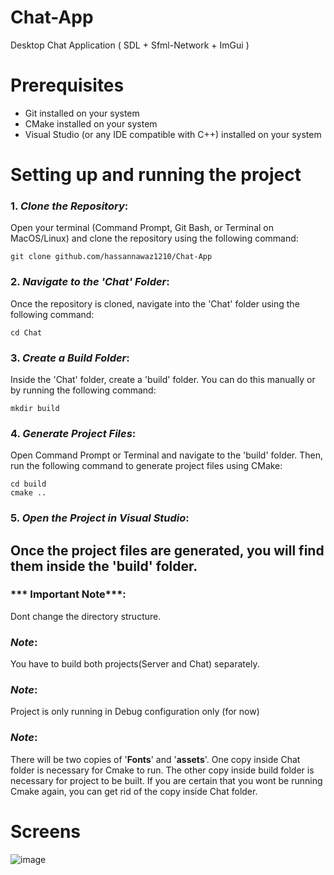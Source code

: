 # Chat-App
Desktop Chat Application ( SDL + Sfml-Network + ImGui ) 

# Prerequisites
- Git installed on your system
- CMake installed on your system
- Visual Studio (or any IDE compatible with C++) installed on your system

# Setting up and running the project
### 1. ***Clone the Repository***:
Open your terminal (Command Prompt, Git Bash, or Terminal on MacOS/Linux) and clone the repository using the following command:
```
git clone github.com/hassannawaz1210/Chat-App
```
### 2. ***Navigate to the 'Chat' Folder***:
Once the repository is cloned, navigate into the 'Chat' folder using the following command:
```
cd Chat
```
### 3. ***Create a Build Folder***:
Inside the 'Chat' folder, create a 'build' folder. You can do this manually or by running the following command:
```
mkdir build
```
### 4. ***Generate Project Files***:
Open Command Prompt or Terminal and navigate to the 'build' folder. Then, run the following command to generate project files using CMake:
```
cd build
cmake ..
```
### 5. ***Open the Project in Visual Studio***:
Once the project files are generated, you will find them inside the 'build' folder.
---
### *** Important Note***:
Dont change the directory structure.
### ***Note***:
You have to build both projects(Server and Chat) separately.
### ***Note***:
Project is only running in Debug configuration only (for now)  
### ***Note***: 
There will be two copies of '**Fonts**' and '**assets**'. One copy inside Chat folder is necessary for Cmake to run. The other copy inside build folder is necessary for project to be built.
If you are certain that you wont be running Cmake again, you can get rid of the copy inside Chat folder.

# Screens
![image](https://github.com/hassannawaz1210/Chat-App/assets/119103060/e9cbb536-0089-41f8-acf1-a26beb0ad557)
